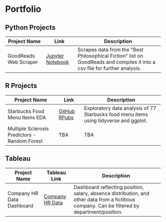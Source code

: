 # Portfolio
## Python Projects

| Project Name  | Link   | Description  |
|---------------|--------|--------------|
|GoodReads Web Scraper | [Jupyter Notebook](https://github.com/estrati1806/estrati_portfolio/blob/main/GoodReads_WebScraping_Python/GoodReads%20Web%20Scraping.ipynb) | Scrapes data from the "Best Philosophical Fiction" list on GoodReads and compiles it into a csv file for further analysis. |

## R Projects

| Project Name  | Link          | Description | 
| ------------- | ------------- |-------------|
| Starbucks Food Menu Items EDA  | [GitHub](https://github.com/estrati1806/R_Projects/blob/main/SbuxEDA.Rmd) [RPubs](https://rpubs.com/emistrati/StarbucksEDA) | Exploratory data analysis of 77 Starbucks food menu items using tidyverse and ggplot. |
| Multiple Sclerosis Predictors - Random Forest  | TBA | TBA |

## Tableau
| Project Name  | Tableau Link  | Description | 
| ------------- | ------------- |-------------|
|Company HR Data Dashboard | [Company HR Data](https://public.tableau.com/app/profile/emi.strati/viz/HRAnalytics-FilteringonPosition/StructureSalarySatisfactionEngagement) | Dashboard reflecting position, salary, absence distribution, and other data from a fictitious company. Can be filtered by department/position. |
